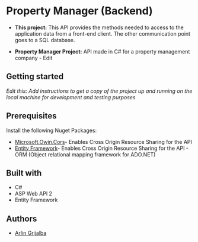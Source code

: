 Property Manager (Backend)
==============
- **This project:**
  This API provides the methods needed to access to the application data from a front-end client. The other communication point goes to a SQL database.

- **Property Manager Project:**
   API made in C# for a property management company - Edit
   
Getting started
--------------
*Edit this:*
*Add instructions to get a copy of the project up and running on the local machine for development and testing purposes*

Prerequisites
--------------
Install the following Nuget Packages:
- [Microsoft.Owin.Cors](https://www.nuget.org/packages/Microsoft.Owin.Cors/)- Enables Cross Origin Resource Sharing for the API
- [Entity Framework](https://www.nuget.org/packages/EntityFramework/)- Enables Cross Origin Resource Sharing for the API - ORM (Object relational mapping framework for ADO.NET)

Built with
--------------
- C#
- ASP Web API 2
- Entity Framework

Authors
--------------
- [Arlin Grijalba](https://github.com/arlin13)
